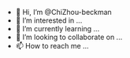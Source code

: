 - 👋 Hi, I’m @ChiZhou-beckman
- 👀 I’m interested in ...
- 🌱 I’m currently learning ...
- 💞️ I’m looking to collaborate on ...
- 📫 How to reach me ...

<!---
ChiZhou-beckman/ChiZhou-beckman is a ✨ special ✨ repository because its `README.md` (this file) appears on your GitHub profile.
You can click the Preview link to take a look at your changes.
--->
